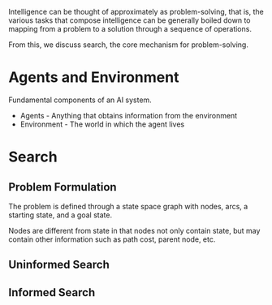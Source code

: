 Intelligence can be thought of approximately as problem-solving, that is, the various tasks that compose intelligence can be generally boiled down to mapping from a problem to a solution through a sequence of operations.

From this, we discuss search, the core mechanism for problem-solving.

# Agents and Environment
Fundamental components of an AI system.

- Agents - Anything that obtains information from the environment
- Environment - The world in which the agent lives

# Search
## Problem Formulation
The problem is defined through a state space graph with nodes, arcs, a starting state, and a goal state. 

Nodes are different from state in that nodes not only contain state, but may contain other information such as path cost, parent node, etc.

## Uninformed Search

## Informed Search


